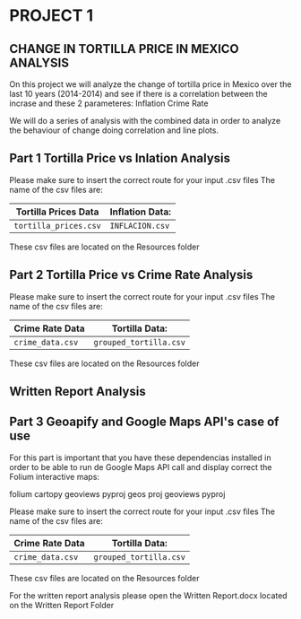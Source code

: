 # PROJECT 1
## CHANGE IN TORTILLA PRICE IN MEXICO ANALYSIS


On this project we will analyze the change of tortilla price in Mexico over the last 10 years (2014-2014) and see if there is a correlation between the incrase and these 2 parameteres:
Inflation
Crime Rate


We will do a series of analysis with the combined data in order to analyze the behaviour of change doing correlation and line plots.


## Part 1 Tortilla Price vs Inlation Analysis

Please make sure to insert the correct route for your input  .csv files
The name of the csv files are:

| Tortilla Prices Data  | Inflation Data:    |
| --------------------- | ------------------ |
| `tortilla_prices.csv` | `INFLACION.csv`    |

These csv files are located on the Resources folder


## Part 2 Tortilla Price vs Crime Rate Analysis

Please make sure to insert the correct route for your input  .csv files
The name of the csv files are:

| Crime Rate Data       | Tortilla Data:         |
| --------------------- | ---------------------- |
| `crime_data.csv`      | `grouped_tortilla.csv` |

These csv files are located on the Resources folder

## Written Report Analysis

## Part 3 Geoapify and Google Maps API's case of use 

For this part is important that you have these dependencias installed in order to be able to run de Google Maps API call and display correct the Folium interactive maps:

folium
cartopy geoviews pyproj
geos
proj
geoviews pyproj

Please make sure to insert the correct route for your input  .csv files
The name of the csv files are:

| Crime Rate Data       | Tortilla Data:         |
| --------------------- | ---------------------- |
| `crime_data.csv`      | `grouped_tortilla.csv` |

These csv files are located on the Resources folder

For the written report analysis please open the Written Report.docx located on the Written Report Folder
